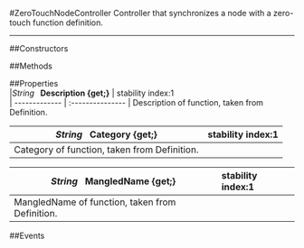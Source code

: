 #ZeroTouchNodeController
  Controller that synchronizes a node with a zero-touch function definition. 

---
##Constructors 


##Methods  













##Properties  
|*String* **&nbsp;&nbsp;Description {get;}** |  stability index:1  
| ------------- | :--------------- 
|  Description of function, taken from Definition. 


|*String* **&nbsp;&nbsp;Category {get;}** |  stability index:1  
| ------------- | :--------------- 
|  Category of function, taken from Definition. 


|*String* **&nbsp;&nbsp;MangledName {get;}** |  stability index:1  
| ------------- | :--------------- 
|  MangledName of function, taken from Definition. 






##Events  


